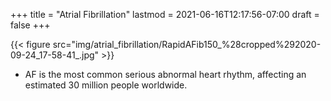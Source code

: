 +++
title = "Atrial Fibrillation"
lastmod = 2021-06-16T12:17:56-07:00
draft = false
+++

{{< figure src="img/atrial_fibrillation/RapidAFib150_%28cropped%292020-09-24_17-58-41_.jpg" >}}

-   AF is the most common serious abnormal heart rhythm, affecting an estimated 30 million people worldwide.